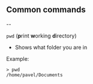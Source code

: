 ## Common commands 
--

`pwd` (**p**rint **w**orking **d**irectory)
- Shows what folder you are in 

Example:
```
> pwd
/home/pavel/Documents
```
